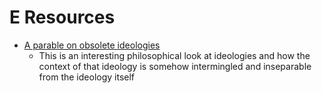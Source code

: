 
# E Resources
- [A parable on obsolete ideologies](https://www.lesswrong.com/posts/Ltey8BS83qSkd9M3u/a-parable-on-obsolete-ideologies)
    - This is an interesting philosophical look at ideologies and how the context of that ideology is somehow intermingled and inseparable from the ideology itself

